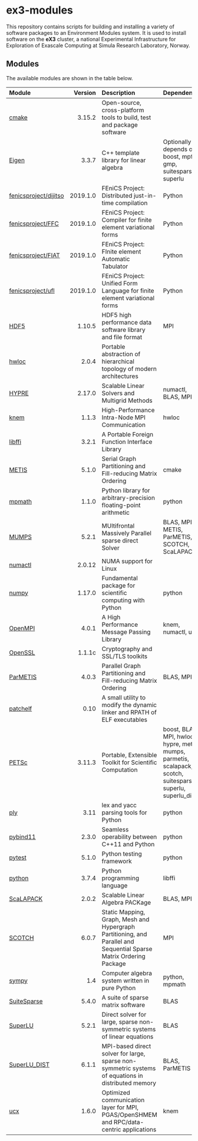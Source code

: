 # ex3-modules
This repository contains scripts for building and installing a variety of software packages to an Environment Modules system. It is used to install software on the **eX3** cluster, a national Experimental Infrastructure for Exploration of Exascale Computing at Simula Research Laboratory, Norway.


## Modules
The available modules are shown in the table below.

| Module       | Version | Description | Dependencies |
| :---         | ---:    | :---         | :---  |
| [cmake](https://cmake.org) | 3.15.2 | Open-source, cross-platform tools to build, test and package software | |
| [Eigen](http://eigen.tuxfamily.org/index.php?title=Main_Page) | 3.3.7 | C++ template library for linear algebra | Optionally depends on boost, mpfr, gmp, suitesparse, superlu |
| [fenicsproject/dijitso](https://bitbucket.org/fenics-project/dijitso/src/master/) | 2019.1.0 | FEniCS Project: Distributed just-in-time compilation | Python |
| [fenicsproject/FFC](https://bitbucket.org/fenics-project/ffc/src/master/) | 2019.1.0 | FEniCS Project: Compiler for finite element variational forms | Python |
| [fenicsproject/FIAT](https://bitbucket.org/fenics-project/fiat/src/master/) | 2019.1.0 | FEniCS Project: FInite element Automatic Tabulator | Python |
| [fenicsproject/ufl](https://bitbucket.org/fenics-project/ufl/src/master/) | 2019.1.0 | FEniCS Project: Unified Form Language for finite element variational forms | Python |
| [HDF5](https://www.hdfgroup.org/solutions/hdf5/) | 1.10.5 | HDF5 high performance data software library and file format | MPI |
| [hwloc](https://www.open-mpi.org/projects/hwloc/) | 2.0.4 | Portable abstraction of hierarchical topology of modern architectures | |
| [HYPRE](https://computing.llnl.gov/projects/hypre-scalable-linear-solvers-multigrid-methods) | 2.17.0 | Scalable Linear Solvers and Multigrid Methods | numactl, BLAS, MPI |
| [knem](http://knem.gforge.inria.fr/) | 1.1.3 | High-Performance Intra-Node MPI Communication | hwloc |
| [libffi](https://sourceware.org/libffi/) | 3.2.1 | A Portable Foreign Function Interface Library | |
| [METIS](http://glaros.dtc.umn.edu/gkhome/metis/metis/overview) | 5.1.0 | Serial Graph Partitioning and Fill-reducing Matrix Ordering | cmake |
| [mpmath](http://mpmath.org) | 1.1.0 | Python library for arbitrary-precision floating-point arithmetic | python |
| [MUMPS](http://mumps.enseeiht.fr/) | 5.2.1 | MUltifrontal Massively Parallel sparse direct Solver | BLAS, MPI, METIS, ParMETIS, SCOTCH, ScaLAPACK |
| [numactl](https://github.com/numactl/numactl) | 2.0.12 | NUMA support for Linux | |
| [numpy](https://www.numpy.org) | 1.17.0 | Fundamental package for scientific computing with Python | python |
| [OpenMPI](https://www.open-mpi.org) | 4.0.1 | A High Performance Message Passing Library | knem, numactl, ucx |
| [OpenSSL](https://www.openssl.org) | 1.1.1c | Cryptography and SSL/TLS toolkits | |
| [ParMETIS](http://glaros.dtc.umn.edu/gkhome/metis/parmetis/overview) | 4.0.3 | Parallel Graph Partitioning and Fill-reducing Matrix Ordering | BLAS, MPI |
| [patchelf](https://nixos.org/patchelf.html) | 0.10 | A small utility to modify the dynamic linker and RPATH of ELF executables | |
| [PETSc](https://www.mcs.anl.gov/petsc/) | 3.11.3 | Portable, Extensible Toolkit for Scientific Computation | boost, BLAS, MPI, hwloc, hypre, metis, mumps, parmetis, scalapack, scotch, suitesparse, superlu, superlu\_dist |
| [ply](https://www.dabeaz.com/ply) | 3.11 | lex and yacc parsing tools for Python | python |
| [pybind11](https://github.com/pybind/pybind11) | 2.3.0 | Seamless operability between C++11 and Python | python |
| [pytest](https://docs.pytest.org/) | 5.1.0 | Python testing framework | python |
| [python](https://github.com/pybind/pybind11) | 3.7.4 | Python programming language | libffi |
| [ScaLAPACK](http://www.netlib.org/scalapack/) | 2.0.2 | Scalable Linear Algebra PACKage | BLAS, MPI |
| [SCOTCH](https://www.labri.fr/perso/pelegrin/scotch/) | 6.0.7 | Static Mapping, Graph, Mesh and Hypergraph Partitioning, and Parallel and Sequential Sparse Matrix Ordering Package | MPI |
| [sympy](https://www.sympy.org) | 1.4 | Computer algebra system written in pure Python | python, mpmath |
| [SuiteSparse](http://faculty.cse.tamu.edu/davis/suitesparse.html) | 5.4.0 | A suite of sparse matrix software | BLAS |
| [SuperLU](https://github.com/xiaoyeli/superlu) | 5.2.1 | Direct solver for large, sparse non-symmetric systems of linear equations | BLAS |
| [SuperLU\_DIST](https://github.com/xiaoyeli/superlu_dist) | 6.1.1 | MPI-based direct solver for large, sparse non-symmetric systems of equations in distributed memory | BLAS, ParMETIS |
| [ucx](http://openucx.org) | 1.6.0 | Optimized communication layer for MPI, PGAS/OpenSHMEM and RPC/data-centric applications | knem |
